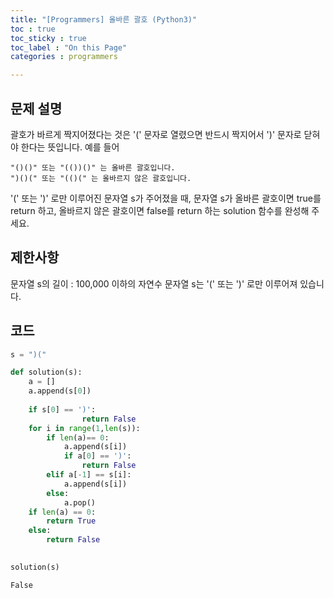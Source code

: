 ```yaml
---
title: "[Programmers] 올바른 괄호 (Python3)"
toc : true
toc_sticky : true
toc_label : "On this Page"
categories : programmers

---
```

## 문제 설명
괄호가 바르게 짝지어졌다는 것은 '(' 문자로 열렸으면 반드시 짝지어서 ')' 문자로 닫혀야 한다는 뜻입니다. 예를 들어

    "()()" 또는 "(())()" 는 올바른 괄호입니다.
    ")()(" 또는 "(()(" 는 올바르지 않은 괄호입니다.
    
'(' 또는 ')' 로만 이루어진 문자열 s가 주어졌을 때, 문자열 s가 올바른 괄호이면 true를 return 하고, 올바르지 않은 괄호이면 false를 return 하는 solution 함수를 완성해 주세요.

## 제한사항
문자열 s의 길이 : 100,000 이하의 자연수
문자열 s는 '(' 또는 ')' 로만 이루어져 있습니다.
## 코드


```python
s = ")("
```


```python
def solution(s):
    a = []
    a.append(s[0])
    
    if s[0] == ')':
                return False
    for i in range(1,len(s)):
        if len(a)== 0:
            a.append(s[i])
            if a[0] == ')':
                return False
        elif a[-1] == s[i]:
            a.append(s[i])
        else:
            a.pop()
    if len(a) == 0:
        return True 
    else:
        return False
        
```


```python
solution(s)
```




    False


